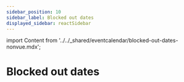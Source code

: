 ```yaml
---
sidebar_position: 10
sidebar_label: Blocked out dates
displayed_sidebar: reactSidebar
---
```


import Content from '../../_shared/eventcalendar/blocked-out-dates-nonvue.mdx';

# Blocked out dates

<Content />
